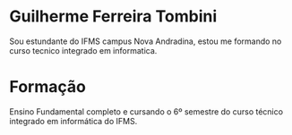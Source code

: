 # Guilherme Ferreira Tombini

Sou estundante do IFMS campus Nova Andradina, estou me formando no curso tecnico integrado em informatica.

# Formação

 Ensino Fundamental completo e cursando o 6º semestre do curso técnico integrado em informática do IFMS.

